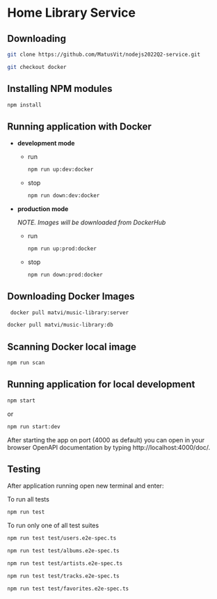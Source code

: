 # Home Library Service

## Downloading

```bash
git clone https://github.com/MatusVit/nodejs2022Q2-service.git
```

```bash
git checkout docker
```

## Installing NPM modules

```bash
npm install
```

## Running application with Docker

- **development mode**

  - run
    ```bash
    npm run up:dev:docker
    ```
  - stop
    ```bash
    npm run down:dev:docker
    ```

- **production mode**

  _NOTE. Images will be downloaded from DockerHub_

  - run
    ```bash
    npm run up:prod:docker
    ```
  - stop
    ```bash
    npm run down:prod:docker
    ```

## Downloading Docker Images

```bash
 docker pull matvi/music-library:server
```

```bash
docker pull matvi/music-library:db
```

## Scanning Docker local image

```bash
npm run scan
```

## Running application for local development

```bash
npm start
```

or

```bash
npm run start:dev
```

After starting the app on port (4000 as default) you can open
in your browser OpenAPI documentation by typing http://localhost:4000/doc/.

## Testing

After application running open new terminal and enter:

To run all tests

```bash
npm run test
```

To run only one of all test suites

```bash
npm run test test/users.e2e-spec.ts
```

```bash
npm run test test/albums.e2e-spec.ts
```

```bash
npm run test test/artists.e2e-spec.ts
```

```bash
npm run test test/tracks.e2e-spec.ts
```

```bash
npm run test test/favorites.e2e-spec.ts
```
